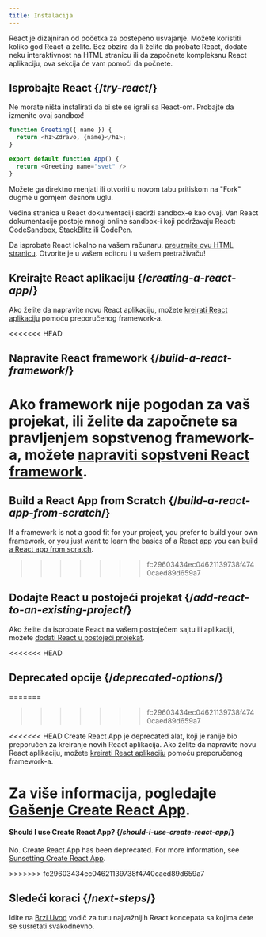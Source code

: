 ```yaml
---
title: Instalacija
---
```


<Intro>

React je dizajniran od početka za postepeno usvajanje. Možete koristiti koliko god React-a želite. Bez obzira da li želite da probate React, dodate neku interaktivnost na HTML stranicu ili da započnete kompleksnu React aplikaciju, ova sekcija će vam pomoći da počnete.

</Intro>

## Isprobajte React {/*try-react*/}

Ne morate ništa instalirati da bi ste se igrali sa React-om. Probajte da izmenite ovaj sandbox!

<Sandpack>

```js
function Greeting({ name }) {
  return <h1>Zdravo, {name}</h1>;
}

export default function App() {
  return <Greeting name="svet" />
}
```

</Sandpack>

Možete ga direktno menjati ili otvoriti u novom tabu pritiskom na "Fork" dugme u gornjem desnom uglu.

Većina stranica u React dokumentaciji sadrži sandbox-e kao ovaj. Van React dokumentacije postoje mnogi online sandbox-i koji podržavaju React: [CodeSandbox](https://codesandbox.io/s/new), [StackBlitz](https://stackblitz.com/fork/react) ili [CodePen](https://codepen.io/pen?template=QWYVwWN).

Da isprobate React lokalno na vašem računaru, [preuzmite ovu HTML stranicu](https://gist.githubusercontent.com/gaearon/0275b1e1518599bbeafcde4722e79ed1/raw/db72dcbf3384ee1708c4a07d3be79860db04bff0/example.html). Otvorite je u vašem editoru i u vašem pretraživaču!

## Kreirajte React aplikaciju {/*creating-a-react-app*/}

Ako želite da napravite novu React aplikaciju, možete [kreirati React aplikaciju](/learn/creating-a-react-app) pomoću preporučenog framework-a.

<<<<<<< HEAD
## Napravite React framework {/*build-a-react-framework*/}

Ako framework nije pogodan za vaš projekat, ili želite da započnete sa pravljenjem sopstvenog framework-a, možete [napraviti sopstveni React framework](/learn/building-a-react-framework).
=======
## Build a React App from Scratch {/*build-a-react-app-from-scratch*/}

If a framework is not a good fit for your project, you prefer to build your own framework, or you just want to learn the basics of a React app you can [build a React app from scratch](/learn/build-a-react-app-from-scratch).
>>>>>>> fc29603434ec04621139738f4740caed89d659a7

## Dodajte React u postojeći projekat {/*add-react-to-an-existing-project*/}

Ako želite da isprobate React na vašem postojećem sajtu ili aplikaciji, možete [dodati React u postojeći projekat](/learn/add-react-to-an-existing-project).

<<<<<<< HEAD
## Deprecated opcije {/*deprecated-options*/}
=======
>>>>>>> fc29603434ec04621139738f4740caed89d659a7

<Note>

<<<<<<< HEAD
Create React App je deprecated alat, koji je ranije bio preporučen za kreiranje novih React aplikacija. Ako želite da napravite novu React aplikaciju, možete [kreirati React aplikaciju](/learn/creating-a-react-app) pomoću preporučenog framework-a.

Za više informacija, pogledajte [Gašenje Create React App](/blog/2025/02/14/sunsetting-create-react-app).
=======
#### Should I use Create React App? {/*should-i-use-create-react-app*/}

No. Create React App has been deprecated. For more information, see [Sunsetting Create React App](/blog/2025/02/14/sunsetting-create-react-app).

</Note>
>>>>>>> fc29603434ec04621139738f4740caed89d659a7

## Sledeći koraci {/*next-steps*/}

Idite na [Brzi Uvod](/learn) vodič za turu najvažnijih React koncepata sa kojima ćete se susretati svakodnevno.
